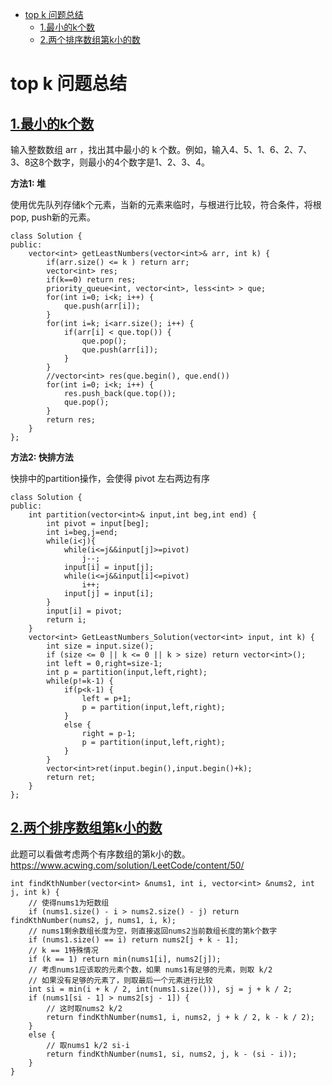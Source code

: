 - [top k 问题总结](#top-k-%e9%97%ae%e9%a2%98%e6%80%bb%e7%bb%93)
  - [1.最小的k个数](#1%e6%9c%80%e5%b0%8f%e7%9a%84k%e4%b8%aa%e6%95%b0)
  - [2.两个排序数组第k小的数](#2%e4%b8%a4%e4%b8%aa%e6%8e%92%e5%ba%8f%e6%95%b0%e7%bb%84%e7%ac%ack%e5%b0%8f%e7%9a%84%e6%95%b0)

# top k 问题总结

## [1.最小的k个数](https://leetcode-cn.com/problems/zui-xiao-de-kge-shu-lcof/)

输入整数数组 arr ，找出其中最小的 k 个数。例如，输入4、5、1、6、2、7、3、8这8个数字，则最小的4个数字是1、2、3、4。

**方法1: 堆**

使用优先队列存储k个元素，当新的元素来临时，与根进行比较，符合条件，将根pop, push新的元素。
```
class Solution {
public:
    vector<int> getLeastNumbers(vector<int>& arr, int k) {
        if(arr.size() <= k ) return arr;
        vector<int> res;
        if(k==0) return res;
        priority_queue<int, vector<int>, less<int> > que;
        for(int i=0; i<k; i++) {
            que.push(arr[i]);
        }
        for(int i=k; i<arr.size(); i++) {
            if(arr[i] < que.top()) {
                que.pop();
                que.push(arr[i]);
            }
        }   
        //vector<int> res(que.begin(), que.end())
        for(int i=0; i<k; i++) {
            res.push_back(que.top());
            que.pop();
        }
        return res;
    }
};
```

**方法2: 快排方法**

快排中的partition操作，会使得  pivot 左右两边有序

```
class Solution {
public:
    int partition(vector<int>& input,int beg,int end) {
		int pivot = input[beg];
        int i=beg,j=end;
        while(i<j){
            while(i<=j&&input[j]>=pivot) 
                j--;
            input[i] = input[j];
            while(i<=j&&input[i]<=pivot)
                i++;
            input[j] = input[i];
        }
        input[i] = pivot;
        return i;
    }
    vector<int> GetLeastNumbers_Solution(vector<int> input, int k) {
		int size = input.size();
        if (size <= 0 || k <= 0 || k > size) return vector<int>();
        int left = 0,right=size-1;
        int p = partition(input,left,right);
        while(p!=k-1) {
            if(p<k-1) {
                left = p+1;
                p = partition(input,left,right);
            }
            else {
                right = p-1;
                p = partition(input,left,right);
        	}
        }
        vector<int>ret(input.begin(),input.begin()+k);
        return ret;
	}
};
```

## [2.两个排序数组第k小的数](https://leetcode-cn.com/problems/median-of-two-sorted-arrays/)

此题可以看做考虑两个有序数组的第k小的数。https://www.acwing.com/solution/LeetCode/content/50/

```
int findKthNumber(vector<int> &nums1, int i, vector<int> &nums2, int j, int k) {
    // 使得nums1为短数组
    if (nums1.size() - i > nums2.size() - j) return findKthNumber(nums2, j, nums1, i, k);
    // nums1剩余数组长度为空，则直接返回nums2当前数组长度的第k个数字
    if (nums1.size() == i) return nums2[j + k - 1];
    // k == 1特殊情况
    if (k == 1) return min(nums1[i], nums2[j]);
    // 考虑nums1应该取的元素个数，如果 nums1有足够的元素，则取 k/2 
    // 如果没有足够的元素了，则取最后一个元素进行比较
    int si = min(i + k / 2, int(nums1.size())), sj = j + k / 2;
    if (nums1[si - 1] > nums2[sj - 1]) {
        // 这时取nums2 k/2
        return findKthNumber(nums1, i, nums2, j + k / 2, k - k / 2);
    }
    else {
        // 取nums1 k/2 si-i
        return findKthNumber(nums1, si, nums2, j, k - (si - i));
    }
}
```